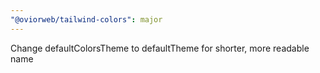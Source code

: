 ```yaml
---
"@oviorweb/tailwind-colors": major
---
```


Change defaultColorsTheme to defaultTheme for shorter, more readable name
